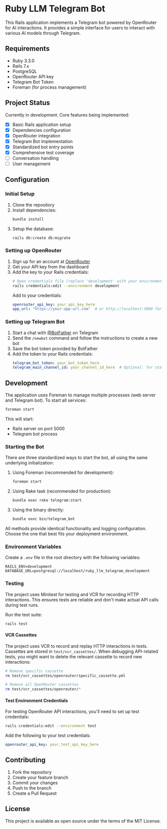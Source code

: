 # Ruby LLM Telegram Bot

This Rails application implements a Telegram bot powered by OpenRouter for AI interactions. It provides a simple interface for users to interact with various AI models through Telegram.

## Requirements

* Ruby 3.3.0
* Rails 7.x
* PostgreSQL
* OpenRouter API key
* Telegram Bot Token
* Foreman (for process management)

## Project Status

Currently in development. Core features being implemented:
- [x] Basic Rails application setup
- [x] Dependencies configuration
- [x] OpenRouter integration
- [x] Telegram Bot implementation
- [x] Standardized bot entry points
- [x] Comprehensive test coverage
- [ ] Conversation handling
- [ ] User management

## Configuration

### Initial Setup

1. Clone the repository
2. Install dependencies:
   ```bash
   bundle install
   ```
3. Setup the database:
   ```bash
   rails db:create db:migrate
   ```

### Setting up OpenRouter

1. Sign up for an account at [OpenRouter](https://openrouter.ai/settings/keys)
2. Get your API key from the dashboard
3. Add the key to your Rails credentials:
   ```bash
   # Open credentials file (replace 'development' with your environment)
   rails credentials:edit --environment development
   ```
   Add to your credentials:
   ```yaml
   openrouter_api_key: your_api_key_here
   app_url: "https://your-app-url.com"  # or http://localhost:3000 for development
   ```

### Setting up Telegram Bot

1. Start a chat with [@BotFather](https://t.me/botfather) on Telegram
2. Send the `/newbot` command and follow the instructions to create a new bot
3. Save the bot token provided by BotFather
4. Add the token to your Rails credentials:
   ```yaml
   telegram_bot_token: your_bot_token_here
   telegram_main_channel_id: your_channel_id_here  # Optional: for startup messages
   ```

## Development

The application uses Foreman to manage multiple processes (web server and Telegram bot). To start all services:
```bash
foreman start
```

This will start:
- Rails server on port 5000
- Telegram bot process

### Starting the Bot

There are three standardized ways to start the bot, all using the same underlying initialization:

1. Using Foreman (recommended for development):
   ```bash
   foreman start
   ```

2. Using Rake task (recommended for production):
   ```bash
   bundle exec rake telegram:start
   ```

3. Using the binary directly:
   ```bash
   bundle exec bin/telegram_bot
   ```

All methods provide identical functionality and logging configuration. Choose the one that best fits your deployment environment.

### Environment Variables

Create a `.env` file in the root directory with the following variables:
```
RAILS_ENV=development
DATABASE_URL=postgresql://localhost/ruby_llm_telegram_development
```

### Testing

The project uses Minitest for testing and VCR for recording HTTP interactions. This ensures tests are reliable and don't make actual API calls during test runs.

Run the test suite:
```bash
rails test
```

#### VCR Cassettes

The project uses VCR to record and replay HTTP interactions in tests. Cassettes are stored in `test/vcr_cassettes/`. When debugging API-related tests, you might want to delete the relevant cassette to record new interactions:

```bash
# Remove specific cassette
rm test/vcr_cassettes/openrouter/specific_cassette.yml

# Remove all OpenRouter cassettes
rm test/vcr_cassettes/openrouter/*
```

#### Test Environment Credentials

For testing OpenRouter API interactions, you'll need to set up test credentials:

```bash
rails credentials:edit --environment test
```

Add the following to your test credentials:
```yaml
openrouter_api_key: your_test_api_key_here
```

## Contributing

1. Fork the repository
2. Create your feature branch
3. Commit your changes
4. Push to the branch
5. Create a Pull Request

## License

This project is available as open source under the terms of the MIT License.